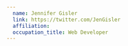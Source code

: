 ```yaml
---
  name: Jennifer Gisler
  link: https://twitter.com/JenGisler
  affiliation:
  occupation_title: Web Developer
---
```

